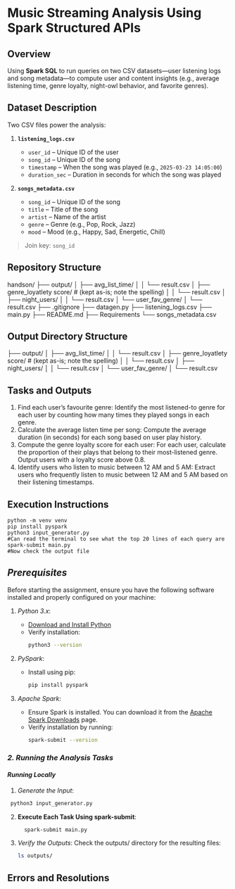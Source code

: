 # Music Streaming Analysis Using Spark Structured APIs

## Overview
Using **Spark SQL** to run queries on two CSV datasets—user listening logs and song metadata—to compute user and content insights (e.g., average listening time, genre loyalty, night-owl behavior, and favorite genres).
## Dataset Description
Two CSV files power the analysis:

1. **`listening_logs.csv`**  
   - `user_id` – Unique ID of the user  
   - `song_id` – Unique ID of the song  
   - `timestamp` – When the song was played (e.g., `2025-03-23 14:05:00`)  
   - `duration_sec` – Duration in seconds for which the song was played

2. **`songs_metadata.csv`**  
   - `song_id` – Unique ID of the song  
   - `title` – Title of the song  
   - `artist` – Name of the artist  
   - `genre` – Genre (e.g., Pop, Rock, Jazz)  
   - `mood` – Mood (e.g., Happy, Sad, Energetic, Chill)

> Join key: `song_id`

## Repository Structure
handson/
├── output/
│ ├── avg_list_time/
│ │ └── result.csv
│ ├── genre_loyatlety score/ # (kept as-is; note the spelling)
│ │ └── result.csv
│ ├── night_users/
│ │ └── result.csv
│ └── user_fav_genre/
│ └── result.csv
├── .gitignore
├── datagen.py
├── listening_logs.csv
├── main.py
├── README.md
├── Requirements
└── songs_metadata.csv
## Output Directory Structure
├── output/
│ ├── avg_list_time/
│ │ └── result.csv
│ ├── genre_loyatlety score/ # (kept as-is; note the spelling)
│ │ └── result.csv
│ ├── night_users/
│ │ └── result.csv
│ └── user_fav_genre/
│ └── result.csv
## Tasks and Outputs
1. Find each user’s favourite genre: Identify the most listened-to genre for each user by
counting how many times they played songs in each genre.
2. Calculate the average listen time per song: Compute the average duration (in
seconds) for each song based on user play history.
3. Compute the genre loyalty score for each user: For each user, calculate the
proportion of their plays that belong to their most-listened genre. Output users with a
loyalty score above 0.8.
4. Identify users who listen to music between 12 AM and 5 AM: Extract users who
frequently listen to music between 12 AM and 5 AM based on their listening timestamps.
## Execution Instructions
```
python -m venv venv
pip install pyspark
python3 input_generator.py
#Can read the terminal to see what the top 20 lines of each query are
spark-submit main.py
#Now check the output file

```
## *Prerequisites*

Before starting the assignment, ensure you have the following software installed and properly configured on your machine:

1. *Python 3.x*:
   - [Download and Install Python](https://www.python.org/downloads/)
   - Verify installation:
     ```bash
     python3 --version
     ```

2. *PySpark*:
   - Install using pip:
     ```bash
     pip install pyspark
     ```

3. *Apache Spark*:
   - Ensure Spark is installed. You can download it from the [Apache Spark Downloads](https://spark.apache.org/downloads.html) page.
   - Verify installation by running:
     ```bash
     spark-submit --version
     ```

### *2. Running the Analysis Tasks*

####  *Running Locally*

1. *Generate the Input*:
  ```bash
   python3 input_generator.py
   ```

2. **Execute Each Task Using spark-submit**:
   ```bash
     spark-submit main.py
   ```

3. *Verify the Outputs*:
   Check the outputs/ directory for the resulting files:
   ```bash
   ls outputs/
   ```

## Errors and Resolutions
